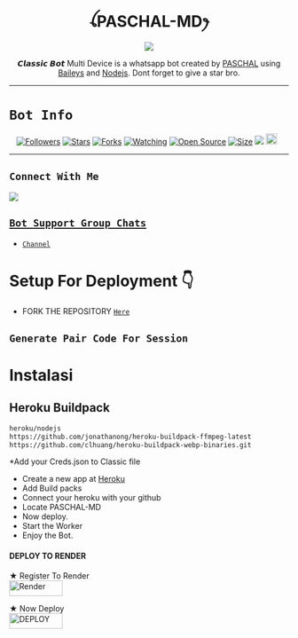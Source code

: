  

<h1 align="center">ꪶPASCHAL-MDꫂ<br></h1>
<p align="center">
<img src="https://telegra.ph/file/ecc1eb763366515338113.jpg"/>
</p>

<p align="center">
𝘾𝙡𝙖𝙨𝙨𝙞𝙘 𝘽𝙤𝙩 Multi Device is a whatsapp bot created by <a href="https://github.com/Nastyc1g" target="_blank">PASCHAL</a> using <a href="https://github.com/adiwajshing/Baileys" target="_blank">Baileys</a> and <a href="https://github.com/nodejs" target="_blank">Nodejs</a>. Dont forget to give a star bro.
</p>



------

# ```Bot Info```
<p align="center">
<a href="https://github.com/Nastyc1g/followers"><img title="Followers" src="https://img.shields.io/github/followers/Nastyc1g?color=red&style=flat-square"></a>
<a href="https://github.com/Nastyc1g/PASCHAL-MD/stargazers/"><img title="Stars" src="https://img.shields.io/github/stars/Nastyc1g/PASCHAL-MD?color=blue&style=flat-square"></a>
<a href="https://github.com/Nastyc1g/PASCHAL-MD/network/members"><img title="Forks" src="https://img.shields.io/github/forks/Nastyc1g/PASCHAL-MD?color=red&style=flat-square"></a>
<a href="https://github.com/Nastyc1g/PASCHAL-MD/watchers"><img title="Watching" src="https://img.shields.io/github/watchers/Samue-l1/Classic-v3-BUG?label=Watchers&color=blue&style=flat-square"></a>
<a href="https://github.com/Nastyc1g/PASCHAL-MD"><img title="Open Source" src="https://img.shields.io/badge/Author-Classic%20Bot%20Inc.-red?v=103"></a>
<a href="https://github.com/Nastyc1g/PASCHAL-MD/"><img title="Size" src="https://img.shields.io/github/repo-size/Nastyc1g/PASCHAL-MD?style=flat-square&color=green"></a>
<a href="https://hits.seeyoufarm.com"><img src="https://hits.seeyoufarm.com/api/count/incr/badge.svg?url=https%3A%2F%2Fgithub.com%2Nastyc1g%2FPASCHAL-MD-BUG&count_bg=%2379C83D&title_bg=%23555555&icon=probot.svg&icon_color=%2300FF6D&title=hits&edge_flat=false"/></a>
<a href="https://github.com/Nastyc1g/PASCHAL-MD/graphs/commit-activity"><img height="20" src="https://img.shields.io/badge/Maintained%3F-yes-green.svg"></a>&nbsp;&nbsp;
</p>
<p align='center'>
    </p>

-------

## ```Connect With Me```
<p align="center">

<a href="https://chat.whatsapp.com/EPSGKau0IVi7J5lyOJO7Jk"><img src="https://img.shields.io/badge/WhatsApp ?style=for-the-badge&logo=whatsapp&logoColor=white&link=httpshttps://chat.whatsapp.com/EPSGKau0IVi7J5lyOJO7Jk" /><br>


## ```Bot Support Group Chats```
- [`Channel`](https://whatsapp.com/channel/0029VaYb7EyLNSZvA5A4iK2C)



# Setup For Deployment 👇

- FORK THE REPOSITORY [`Here`](https://github.com/Nastyc1g/PASCHAL-MD/fork)

## `Generate Pair Code For Session`

# Instalasi
## Heroku Buildpack
```bash
heroku/nodejs
https://github.com/jonathanong/heroku-buildpack-ffmpeg-latest
https://github.com/clhuang/heroku-buildpack-webp-binaries.git
```
*Add your Creds.json to Classic file
* Create a new app at [Heroku](heroku.com)
* Add Build packs
* Connect your heroku with your github
* Locate PASCHAL-MD
* Now deploy.
* Start the Worker
* Enjoy the Bot.

#### DEPLOY TO RENDER

 ★ Register To Render 
    <br>
<a href='https://dashboard.render.com/register' target="_blank"><img alt='Render' src='https://img.shields.io/badge/CREATE-h?color=black&style=for-the-badge&logo=render' width="96.35" height="28"/></a></p>

★ Now Deploy
    <br>
<a href='https://dashboard.render.com/select-repo?type=web' target="_blank"><img alt='DEPLOY' src='https://img.shields.io/badge/DEPLOY -h?color=black&style=for-the-badge&logo=render' width="96.35" height="28"/></a></p>
